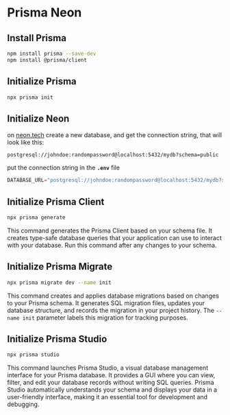 # Prisma Neon

## Install Prisma

```bash
npm install prisma --save-dev
npm install @prisma/client
```

## Initialize Prisma

```bash
npx prisma init
```

## Initialize Neon

on [neon.tech](https://neon.tech) create a new database, and get the connection string, that will look like this:

```
postgresql://johndoe:randompassword@localhost:5432/mydb?schema=public
```

put the connection string in the **`.env`** file
```js
DATABASE_URL="postgresql://johndoe:randompassword@localhost:5432/mydb?schema=public"
```

## Initialize Prisma Client

```bash
npx prisma generate
```

This command generates the Prisma Client based on your schema file. It creates type-safe database queries that your application can use to interact with your database. Run this command after any changes to your schema.

## Initialize Prisma Migrate

```bash
npx prisma migrate dev --name init
```

This command creates and applies database migrations based on changes to your Prisma schema. It generates SQL migration files, updates your database structure, and records the migration in your project history. The `--name init` parameter labels this migration for tracking purposes.

## Initialize Prisma Studio

```bash
npx prisma studio
```

This command launches Prisma Studio, a visual database management interface for your Prisma database. It provides a GUI where you can view, filter, and edit your database records without writing SQL queries. Prisma Studio automatically understands your schema and displays your data in a user-friendly interface, making it an essential tool for development and debugging.
